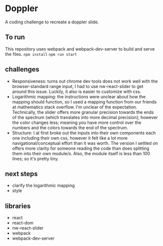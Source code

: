 # Doppler

A coding challenge to recreate a doppler slide.

## To run
This repository uses webpack and webpack-dev-server to build and serve the files.
`npm install`
`npm run start`

## challenges
  - Responsiveness: turns out chrome dev tools does not work well with the browser-standard range input, I had to use nw-react-slider to get around this issue. Luckily, it also is easier to customize with css.
  - Logarithmic mapping: the instructions were unclear about how the mapping should function, so I used a mapping function from our friends at mathematics stack overflow. I'm unclear of the expectation. Technically, the slider offers more granular precision towards the ends of the spectrum (which translates into more decimal precision); however the color changes less; meaning you have more control over the numbers and the colors towards the end of the spectrum.
  - Structure: I at first broke out the inputs into their own components each one including their own css, however it felt like a lot more navigational/conceptual effort than it was worth. The version I settled on offers more clarity for someone reading the code than does splitting them into their own module/s. Also, the module itself is less than 100 lines; so it's pretty tiny.

## next steps
  - clarify the logarithmic mapping
  - style

## libraries
  - react
  - react-dom
  - nw-react-slider
  - webpack
  - webpack-dev-server
